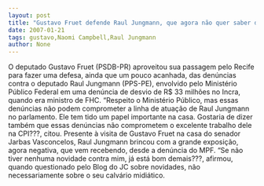 ```yaml
---
layout: post
title: "Gustavo Fruet defende Raul Jungmann, que agora não quer saber de novidades"
date: 2007-01-21
tags: gustavo,Naomi Campbell,Raul Jungmann
author: None
---
```

O deputado Gustavo Fruet (PSDB-PR) aproveitou sua passagem pelo Recife para fazer uma defesa, ainda que um pouco acanhada, das denúncias contra o deputado Raul Jungmann (PPS-PE), envolvido pelo Ministério Público Federal em uma denúncia de desvio de R$ 33 milhões no Incra, quando era ministro de FHC.
“Respeito o Ministério Público, mas essas denúncias não podem comprometer a linha de atuação de Raul Jungmann no parlamento. Ele tem tido um papel importante na casa. Gostaria de dizer também que essas denúncias não comprometem o excelente trabalho dele na CPI???, citou.
Presente à visita de Gustavo Fruet na casa do senador Jarbas Vasconcelos, Raul Jungmann brincou com a grande exposição, agora negativa, que vem recebendo, desde a denúncia do MPF.
“Se não tiver nenhuma novidade contra mim, já está bom demais???, afirmou, quando questionado pelo Blog do JC sobre novidades, não necessariamente sobre o seu calvário midiático. 